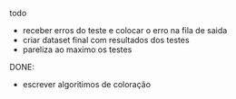todo

- receber erros do teste e colocar o erro na fila de saida
- criar dataset final com resultados dos testes
- pareliza ao maximo os testes

DONE:

- escrever algoritimos de coloração